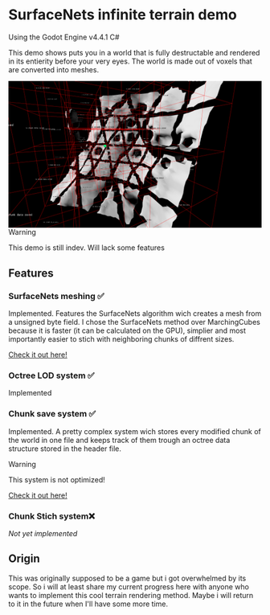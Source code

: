 # SurfaceNets infinite terrain demo
Using the Godot Engine v4.4.1 C#

This demo shows puts you in a world that is fully destructable and rendered in its entierity before your very eyes.
The world is made out of voxels that are converted into meshes.

<img style="float: right;" src="https://github.com/FiveN1/SurfaceNets-Infinite-Terrain-Demo/blob/main/assets/repo/screenshot1.png" alt="Nymphaea 3D screenshot" width="512"/>

> [!WARNING]
> This demo is still indev.
> Will lack some features

## Features
### SurfaceNets meshing ✅
Implemented.
Features the SurfaceNets algorithm wich creates a mesh from a unsigned byte field.
I chose the SurfaceNets method over MarchingCubes because it is faster (it can be calculated on the GPU), simplier and most importantly easier to stich with neighboring chunks of diffrent sizes.

[Check it out here!](scenes/Application/World/WorldTerrain/Chunk/SurfaceNets)

### Octree LOD system ✅
Implemented

### Chunk save system ✅
Implemented.
A pretty complex system wich stores every modified chunk of the world in one file and keeps track of them trough an octree data structure stored in the header file.

> [!WARNING]
> This system is not optimized!

[Check it out here!](scenes/Application/World/WorldSave)

### Chunk Stich system❌
*Not yet implemented*

## Origin
This was originally supposed to be a game but i got overwhelmed by its scope.
So i will at least share my current progress here with anyone who wants to implement this cool terrain rendering method.
Maybe i will return to it in the future when I'll have some more time.
